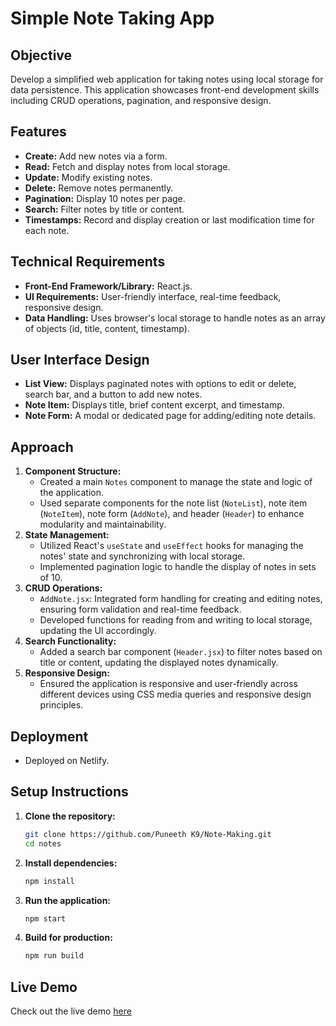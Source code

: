 # Simple Note Taking App

## Objective
Develop a simplified web application for taking notes using local storage for data persistence. This application showcases front-end development skills including CRUD operations, pagination, and responsive design.

## Features
- **Create:** Add new notes via a form.
- **Read:** Fetch and display notes from local storage.
- **Update:** Modify existing notes.
- **Delete:** Remove notes permanently.
- **Pagination:** Display 10 notes per page.
- **Search:** Filter notes by title or content.
- **Timestamps:** Record and display creation or last modification time for each note.

## Technical Requirements
- **Front-End Framework/Library:** React.js.
- **UI Requirements:** User-friendly interface, real-time feedback, responsive design.
- **Data Handling:** Uses browser's local storage to handle notes as an array of objects (id, title, content, timestamp).

## User Interface Design
- **List View:** Displays paginated notes with options to edit or delete, search bar, and a button to add new notes.
- **Note Item:** Displays title, brief content excerpt, and timestamp.
- **Note Form:** A modal or dedicated page for adding/editing note details.

## Approach
1. **Component Structure:**
   - Created a main `Notes` component to manage the state and logic of the application.
   - Used separate components for the note list (`NoteList`), note item (`NoteItem`), note form (`AddNote`), and header (`Header`) to enhance modularity and maintainability.
2. **State Management:**
   - Utilized React's `useState` and `useEffect` hooks for managing the notes' state and synchronizing with local storage.
   - Implemented pagination logic to handle the display of notes in sets of 10.
3. **CRUD Operations:**
   - `AddNote.jsx`: Integrated form handling for creating and editing notes, ensuring form validation and real-time feedback.
   - Developed functions for reading from and writing to local storage, updating the UI accordingly.
4. **Search Functionality:**
   - Added a search bar component (`Header.jsx`) to filter notes based on title or content, updating the displayed notes dynamically.
5. **Responsive Design:**
   - Ensured the application is responsive and user-friendly across different devices using CSS media queries and responsive design principles.

## Deployment
- Deployed on Netlify.

## Setup Instructions
1. **Clone the repository:**
   ```bash
   git clone https://github.com/Puneeth K9/Note-Making.git
   cd notes
   ```

2. **Install dependencies:**
   ```bash
   npm install
   ```

3. **Run the application:**
   ```bash
   npm start
   ```

4. **Build for production:**
   ```bash
   npm run build
   ```

## Live Demo
Check out the live demo [here](https://66a687f9975f4c6651977c28--notesadder.netlify.app/)
